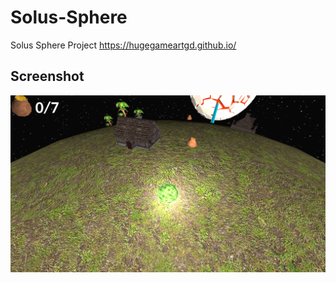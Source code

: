 # Solus-Sphere
Solus Sphere Project https://hugegameartgd.github.io/

## Screenshot
![Screenshot](/assets/screenshot.png?raw=true)
